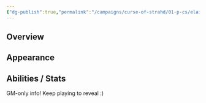 ```yaml
---
{"dg-publish":true,"permalink":"/campaigns/curse-of-strahd/01-p-cs/elaina-arkovika/","tags":["pc"]}
---
```


## Overview
<!-- Brief description of the PC, backstory, personality -->

## Appearance
<!-- Physical description, distinguishing features, attire -->

## Abilities / Stats
<!-- Class, race, skills, feats, special abilities -->

GM-only info! Keep playing to reveal :)